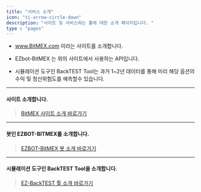 ```yaml
---
title: "서비스 소개"
icon: "ti-arrow-circle-down"
description: "사이트 및 서비스하는 툴에 대한 소개 페이지입니다. "
type : "pages"
---
```



- www.BitMEX.com 이라는 사이트를 소개합니다.

- EZbot-BitMEX 는 위의 사이트에서 사용하는 API입니다.</br>
- 시뮬레이션 도구인 BackTEST Tool는 과거 1~2년 데이터를 통해 미리 해당 옵션의 수익 및 청산위험도를 예측할수 있습니다.

<!--

 <p class=" wow fadeInUp;" style="font-weight: bold; font-size:20px">시뮬레이션이 가능한 BackTest를 제공하며, 리스크 및 수익률을 미리 예측가능합니다.</p>


<p style="font-size:18px; color:#636363;">
 &bull; www.BitMEX.com 이라는 사이트를 소개합니다.
</p>


<p style="font-size:18px; color:#636363;">
 &bull; EZbot-BitMEX 는 위의 사이트에서 사용하는 API입니다.
</p>

<p style="font-size:18px; color:#636363;">
 &bull; 시뮬레이션이 가능한
  <span style="color: #00008c">BackTEST</span>
  를 제공하며, 옵션 조정을 통해
  <span style="color: #00008c">청산률</span> 
  과
   <span style="color: #00008c">수익률의</span> 
   예측이 가능합니다.
</p>


  <hr class = "one">

<ul>
    <li style="font-size:18px; color:#636363;font-family: 굴림체,'NanumSquareWeb';"> 마진거래 사이트인 비트맥스(www.BitMEX.com)를 소개합니다.</li>
    <li style="font-size:18px; color:#636363;font-family: 굴림체,'NanumSquareWeb';"> 비트맥스에서 사용 가능한 프로그램 매매툴인 EZbot-BitMEX 에 대해 소개합니다. </li>
    <li style="font-size:18px; color:#636363;font-family: 굴림체,'NanumSquareWeb';"> 
    시뮬레이션이 가능한
  <span style="color: #00008c;">BackTEST</span>
  를 제공합니다.
  </br> BackTest는 옵션의 조정을 통하여
  <span style="color: #00008c">청산위험도</span> 
  와
   <span style="color: #00008c">수익률의</span> 
   미리 예측이 가능합니다. </li>
<ul>

-->


---



#### 사이트 소개합니다.

>[BitMEX 사이트 소개 바로가기](/1_intro/1_bitmex/)

---

#### 봇인 EZBOT-BITMEX를 소개합니다.

>[EZBOT-BitMEX 봇 소개 바로가기](/1_intro/2_bot/)

---

#### 시뮬레이션 도구인 BackTEST Tool을 소개합니다.

>[EZ-BackTEST 툴 소개 바로가기](/1_intro/3_tool/)